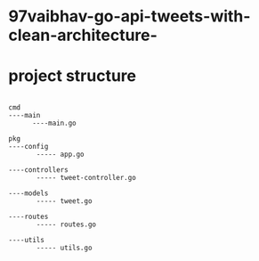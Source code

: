 # 97vaibhav-go-api-tweets-with-clean-architecture-

# project structure 

```

cmd 
----main
      ----main.go
      
pkg
----config
       ----- app.go
       
----controllers
       ----- tweet-controller.go
       
----models
       ----- tweet.go
       
----routes
       ----- routes.go
       
----utils
       ----- utils.go
       
```       

